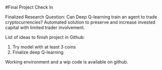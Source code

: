 #Final Project Check In

Finalized Research Question: Can Deep Q-learning train an agent to trade cryptocurrencies? Automated solution to preserve and increase invested capital with limited trader involvement.

List of ideas to finish project in Github:

   1. Try model with at least 3 coins
   2. Finalize deep Q-learning

Working environment and a wip code is available on github.
